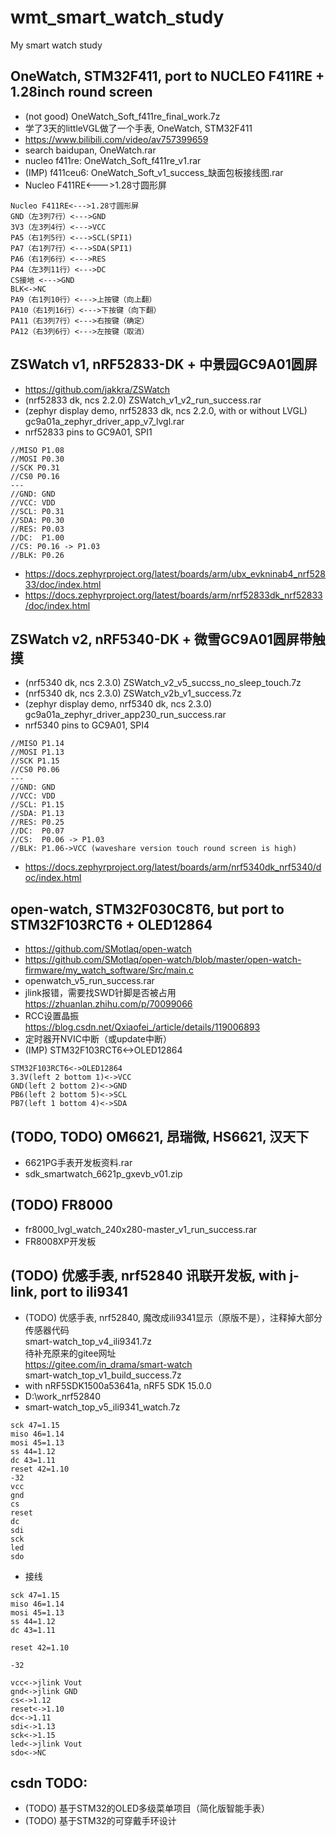 # wmt_smart_watch_study
My smart watch study

## OneWatch, STM32F411, port to NUCLEO F411RE + 1.28inch round screen    
* (not good) OneWatch_Soft_f411re_final_work.7z  
* 学了3天的littleVGL做了一个手表, OneWatch, STM32F411    
* https://www.bilibili.com/video/av757399659  
* search baidupan, OneWatch.rar  
* nucleo f411re: OneWatch_Soft_f411re_v1.rar  
* (IMP) f411ceu6: OneWatch_Soft_v1_success_缺面包板接线图.rar  
* Nucleo F411RE<--->1.28寸圆形屏    
```
Nucleo F411RE<--->1.28寸圆形屏  
GND（左3列7行）<--->GND  
3V3（左3列4行）<--->VCC  
PA5（右1列5行）<--->SCL(SPI1)  
PA7（右1列7行）<--->SDA(SPI1)  
PA6（右1列6行）<--->RES  
PA4（左3列11行）<--->DC  
CS接地 <--->GND
BLK<->NC  
PA9（右1列10行）<--->上按键（向上翻）
PA10（右1列16行）<--->下按键（向下翻）
PA11（右3列7行）<--->右按键（确定）
PA12（右3列6行）<--->左按键（取消）
```

## ZSWatch v1, nRF52833-DK + 中景园GC9A01圆屏    
* https://github.com/jakkra/ZSWatch  
* (nrf52833 dk, ncs 2.2.0) ZSWatch_v1_v2_run_success.rar     
* (zephyr display demo, nrf52833 dk, ncs 2.2.0, with or without LVGL)  
gc9a01a_zephyr_driver_app_v7_lvgl.rar  
* nrf52833 pins to GC9A01, SPI1    
```
//MISO P1.08
//MOSI P0.30
//SCK P0.31
//CS0 P0.16	
---
//GND: GND
//VCC: VDD
//SCL: P0.31
//SDA: P0.30
//RES: P0.03
//DC:  P1.00
//CS: P0.16 -> P1.03
//BLK: P0.26
```
* https://docs.zephyrproject.org/latest/boards/arm/ubx_evkninab4_nrf52833/doc/index.html  
* https://docs.zephyrproject.org/latest/boards/arm/nrf52833dk_nrf52833/doc/index.html  

## ZSWatch v2, nRF5340-DK + 微雪GC9A01圆屏带触摸      
* (nrf5340 dk, ncs 2.3.0) ZSWatch_v2_v5_succss_no_sleep_touch.7z  
* (nrf5340 dk, ncs 2.3.0) ZSWatch_v2b_v1_success.7z  
* (zephyr display demo, nrf5340 dk, ncs 2.3.0)  
gc9a01a_zephyr_driver_app230_run_success.rar  
* nrf5340 pins to GC9A01, SPI4    
```
//MISO P1.14
//MOSI P1.13
//SCK P1.15
//CS0 P0.06
---
//GND: GND
//VCC: VDD
//SCL: P1.15
//SDA: P1.13
//RES: P0.25
//DC:  P0.07
//CS:  P0.06 -> P1.03
//BLK: P1.06->VCC (waveshare version touch round screen is high)
```
* https://docs.zephyrproject.org/latest/boards/arm/nrf5340dk_nrf5340/doc/index.html  

## open-watch, STM32F030C8T6, but port to STM32F103RCT6 + OLED12864      
* https://github.com/SMotlaq/open-watch    
* https://github.com/SMotlaq/open-watch/blob/master/open-watch-firmware/my_watch_software/Src/main.c  
* openwatch_v5_run_success.rar  
* jlink报错，需要找SWD针脚是否被占用  
https://zhuanlan.zhihu.com/p/70099066  
* RCC设置晶振  
https://blog.csdn.net/Qxiaofei_/article/details/119006893   
* 定时器开NVIC中断（或update中断）  
* (IMP) STM32F103RCT6<->OLED12864  
```
STM32F103RCT6<->OLED12864
3.3V(left 2 bottom 1)<->VCC  
GND(left 2 bottom 2)<->GND  
PB6(left 2 bottom 5)<->SCL  
PB7(left 1 bottom 4)<->SDA  
```

## (TODO, TODO) OM6621, 昂瑞微, HS6621, 汉天下    
* 6621PG手表开发板资料.rar  
* sdk_smartwatch_6621p_gxevb_v01.zip  

## (TODO) FR8000  
* fr8000_lvgl_watch_240x280-master_v1_run_success.rar
* FR8008XP开发板

## (TODO) 优感手表, nrf52840 讯联开发板, with j-link, port to ili9341  
* (TODO) 优感手表, nrf52840, 魔改成ili9341显示（原版不是），注释掉大部分传感器代码  
smart-watch_top_v4_ili9341.7z  
待补充原来的gitee网址  
https://gitee.com/in_drama/smart-watch  
smart-watch_top_v1_build_success.7z
* with nRF5SDK1500a53641a, nRF5 SDK 15.0.0  
* D:\work_nrf52840  
* smart-watch_top_v5_ili9341_watch.7z  
```
sck 47=1.15
miso 46=1.14
mosi 45=1.13
ss 44=1.12
dc 43=1.11
reset 42=1.10
-32
vcc
gnd
cs
reset
dc
sdi
sck
led
sdo
```
* 接线
```
sck 47=1.15
miso 46=1.14
mosi 45=1.13
ss 44=1.12
dc 43=1.11

reset 42=1.10

-32

vcc<->jlink Vout
gnd<->jlink GND
cs<->1.12
reset<->1.10
dc<->1.11
sdi<->1.13
sck<->1.15
led<->jlink Vout
sdo<->NC
```

## csdn TODO:  
* (TODO) 基于STM32的OLED多级菜单项目（简化版智能手表）
* (TODO) 基于STM32的可穿戴手环设计  
